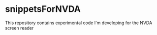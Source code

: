 # snippetsForNVDA
This repository contains experimental code I'm developing for the NVDA screen reader

